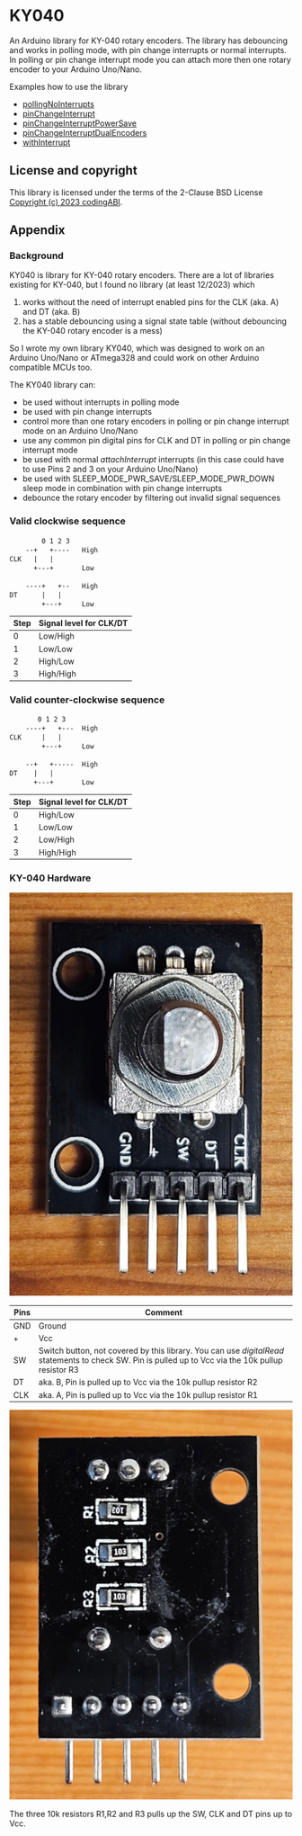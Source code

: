 # KY040
An Arduino library for KY-040 rotary encoders. The library has debouncing and works in polling mode, with pin change interrupts or normal interrupts. In polling or pin change interrupt mode you can attach more then one rotary encoder to your Arduino Uno/Nano.

Examples how to use the library
- [pollingNoInterrupts](/examples/pollingNoInterrupts/pollingNoInterrupts.ino)
- [pinChangeInterrupt](/examples/pinChangeInterrupt/pinChangeInterrupt.ino)
- [pinChangeInterruptPowerSave](/examples/pinChangeInterruptPowerSave/pinChangeInterruptPowerSave.ino)
- [pinChangeInterruptDualEncoders](/examples/pinChangeInterruptDualEncoders/pinChangeInterruptDualEncoders.ino)
- [withInterrupt](/examples/withInterrupt/withInterrupt.ino)

## License and copyright
This library is licensed under the terms of the 2-Clause BSD License [Copyright (c) 2023 codingABI](LICENSE.txt). 

## Appendix
### Background
KY040 is library for KY-040 rotary encoders. There are a lot of libraries existing for KY-040, but I found no library (at least 12/2023) which 

1. works without the need of interrupt enabled pins for the CLK (aka. A) and DT (aka. B)
2. has a stable debouncing using a signal state table (without debouncing the KY-040 rotary encoder is a mess)

So I wrote my own library KY040, which was designed to work on an Arduino Uno/Nano or ATmega328 and could work on other Arduino compatible MCUs too.

The KY040 library can:
- be used without interrupts in polling mode
- be used with pin change interrupts
- control more than one rotary encoders in polling or pin change interrupt mode on an Arduino Uno/Nano
- use any common pin digital pins for CLK and DT in polling or pin change interrupt mode
- be used with normal *attachInterrupt* interrupts (in this case could have to use Pins 2 and 3 on your Arduino Uno/Nano)
- be used with SLEEP_MODE_PWR_SAVE/SLEEP_MODE_PWR_DOWN sleep mode in combination with pin change interrupts
- debounce the rotary encoder by filtering out invalid signal sequences

### Valid clockwise sequence

```
        0 1 2 3
    --+   +----   High
CLK   |   |
      +---+       Low
      
    ----+   +--   High
DT      |   |
        +---+     Low
```
| Step  | Signal level for CLK/DT |
| ------------- | ------------- |
| 0  | Low/High  |
| 1  | Low/Low  |
| 2  | High/Low  |
| 3  | High/High  |

### Valid counter-clockwise sequence

```
       0 1 2 3
    ----+   +---  High
CLK     |   |
        +---+     Low
        
    --+   +-----  High
DT    |   |
      +---+       Low
```

| Step  | Signal level for CLK/DT |
| ------------- | ------------- |
| 0  | High/Low  |
| 1  | Low/Low  |
| 2  | Low/High  |
| 3  | High/High  |
 
### KY-040 Hardware
![Frontside](assets/images/KY-040_Frontside.jpg)

| Pins  | Comment |
| ------------- | ------------- |
| GND  | Ground  |
| +  |  Vcc |
| SW  | Switch button, not covered by this library. You can use *digitalRead* statements to check SW. Pin is pulled up to Vcc via the 10k pullup resistor R3 |
| DT  | aka. B, Pin is pulled up to Vcc via the 10k pullup resistor R2 |
| CLK  | aka. A, Pin is pulled up to Vcc via the 10k pullup resistor R1 |

![Backside](assets/images/KY-040_Backside.jpg)

The three 10k resistors R1,R2 and R3 pulls up the SW, CLK and DT pins up to Vcc. 
